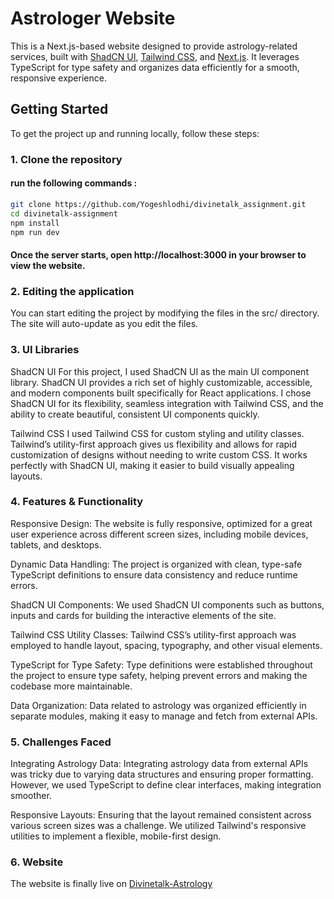 # Astrologer Website

This is a Next.js-based website designed to provide astrology-related services, built with [ShadCN UI](https://github.com/shadcn/ui), [Tailwind CSS](https://tailwindcss.com/), and [Next.js](https://nextjs.org/). It leverages TypeScript for type safety and organizes data efficiently for a smooth, responsive experience.

## Getting Started

To get the project up and running locally, follow these steps:

### 1. Clone the repository

#### run the following commands : 
```bash
git clone https://github.com/Yogeshlodhi/divinetalk_assignment.git
cd divinetalk-assignment
npm install
npm run dev
```

#### Once the server starts, open http://localhost:3000 in your browser to view the website.



### 2. Editing the application
You can start editing the project by modifying the files in the src/ directory. The site will auto-update as you edit the files.

### 3. UI Libraries

ShadCN UI
For this project, I used ShadCN UI as the main UI component library. ShadCN UI provides a rich set of highly customizable, accessible, and modern components built specifically for React applications. I chose ShadCN UI for its flexibility, seamless integration with Tailwind CSS, and the ability to create beautiful, consistent UI components quickly.

Tailwind CSS
I used Tailwind CSS for custom styling and utility classes. Tailwind’s utility-first approach gives us flexibility and allows for rapid customization of designs without needing to write custom CSS. It works perfectly with ShadCN UI, making it easier to build visually appealing layouts.

### 4. Features & Functionality
Responsive Design: The website is fully responsive, optimized for a great user experience across different screen sizes, including mobile devices, tablets, and desktops.

Dynamic Data Handling: The project is organized with clean, type-safe TypeScript definitions to ensure data consistency and reduce runtime errors.

ShadCN UI Components: We used ShadCN UI components such as buttons, inputs and cards for building the interactive elements of the site.

Tailwind CSS Utility Classes: Tailwind CSS’s utility-first approach was employed to handle layout, spacing, typography, and other visual elements.

TypeScript for Type Safety: Type definitions were established throughout the project to ensure type safety, helping prevent errors and making the codebase more maintainable.

Data Organization: Data related to astrology was organized efficiently in separate modules, making it easy to manage and fetch from external APIs.

### 5. Challenges Faced
Integrating Astrology Data: Integrating astrology data from external APIs was tricky due to varying data structures and ensuring proper formatting. However, we used TypeScript to define clear interfaces, making integration smoother.

Responsive Layouts: Ensuring that the layout remained consistent across various screen sizes was a challenge. We utilized Tailwind's responsive utilities to implement a flexible, mobile-first design.

### 6. Website 
The website is finally live on [Divinetalk-Astrology](http://localhost:3000/astrologers)